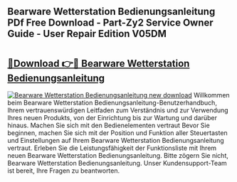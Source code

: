 ## Bearware Wetterstation Bedienungsanleitung PDf Free Download - Part-Zy2 Service Owner Guide - User Repair Edition V05DM

# <h2><a href="http://df19xs6.blite.top/?on=Bearware+Wetterstation+Bedienungsanleitung">🔗Download 👉🔴 Bearware Wetterstation Bedienungsanleitung</a></h2>

[![Bearware Wetterstation Bedienungsanleitung new download](https://i.imgur.com/lujVjoI.png)](http://df19xs6.blite.top/?on=Bearware+Wetterstation+Bedienungsanleitung)
Willkommen beim Bearware Wetterstation Bedienungsanleitung-Benutzerhandbuch, Ihrem vertrauenswürdigen Leitfaden zum Verständnis und zur Verwendung Ihres neuen Produkts, von der Einrichtung bis zur Wartung und darüber hinaus. Machen Sie sich mit den Bedienelementen vertraut Bevor Sie beginnen, machen Sie sich mit der Position und Funktion aller Steuertasten und Einstellungen auf Ihrem Bearware Wetterstation Bedienungsanleitung vertraut. Erleben Sie die Leistungsfähigkeit der Funktionsliste mit Ihrem neuen Bearware Wetterstation Bedienungsanleitung. Bitte zögern Sie nicht, Bearware Wetterstation Bedienungsanleitung. Unser Kundensupport-Team ist bereit, Ihre Fragen zu beantworten.
